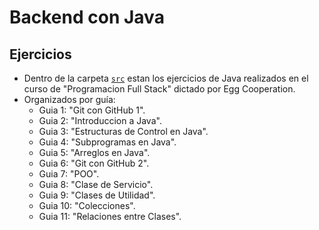 # Backend con Java

## Ejercicios
- Dentro de la carpeta [` src `](https://github.com/sebafermanelli/java-egg/tree/main/src) estan los ejercicios de Java realizados en el curso de "Programacion Full Stack" dictado por Egg Cooperation.
- Organizados por guía:
  - Guia 1: "Git con GitHub 1".
  - Guia 2: "Introduccion a Java".
  - Guia 3: "Estructuras de Control en Java".
  - Guia 4: "Subprogramas en Java".
  - Guia 5: "Arreglos en Java".
  - Guia 6: "Git con GitHub 2".
  - Guia 7: "POO".
  - Guia 8: "Clase de Servicio".
  - Guia 9: "Clases de Utilidad".
  - Guia 10: "Colecciones".
  - Guia 11: "Relaciones entre Clases".